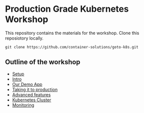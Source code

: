 # Production Grade Kubernetes Workshop

This repository contains the materials for the workshop. Clone this reposiotory locally.

`git clone https://github.com/container-solutions/goto-k8s.git`

## Outline of the workshop

* [Setup](./00_setup.md)
* [Intro](./01_intro.md)
* [Our Demo App](./02_real_app.md)
* [Taking it to production](./03_productionize.md)
* [Advanced features](./04_advanced.md)
* [Kubernetes Cluster](./05_cluster.md)
* [Monitoring](./06_monitoring.md)
